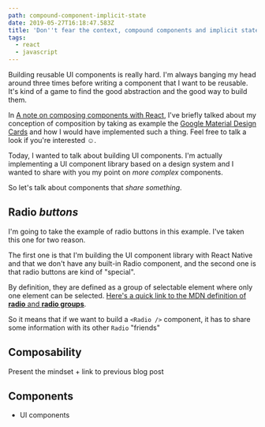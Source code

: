 ```yaml
---
path: compound-component-implicit-state
date: 2019-05-27T16:18:47.583Z
title: 'Don''t fear the context, compound components and implicit state'
tags:
  - react
  - javascript
---
```

Building reusable UI components is really hard. I'm always banging my head around three times before writing a component that I want to be reusable. It's kind of a game to find the good abstraction and the good way to build them.

In [A note on composing components with React](https://acodingdance.io/a-note-on-composing-components-with-react/), I've briefly talked about my conception of composition by taking as example the [Google Material Design Cards](https://material.io/design/components/cards.html) and how I would have implemented such a thing. Feel free to talk a look if you're interested ☺️.

Today, I wanted to talk about building UI components. I'm actually implementing a UI component library based on a design system and I wanted to share with you my point on _more complex_ components.

So let's talk about components that _share something_.

## Radio _buttons_

I'm going to take the example of radio buttons in this example. I've taken this one for two reason.

The first one is that I'm building the UI component library with React Native and that we don't have any built-in Radio component, and the second one is that radio buttons are kind of "special".

By definition, they are defined as a group of selectable element where only one element can be selected. [Here's a quick link to the MDN definition of **radio** and **radio groups**](https://developer.mozilla.org/en-US/docs/Web/HTML/Element/input/radio).

So it means that if we want to build a `<Radio />` component, it has to share some information with its other `Radio` "friends"

## Composability

Present the mindset + link to previous blog post

## Components

* UI components
